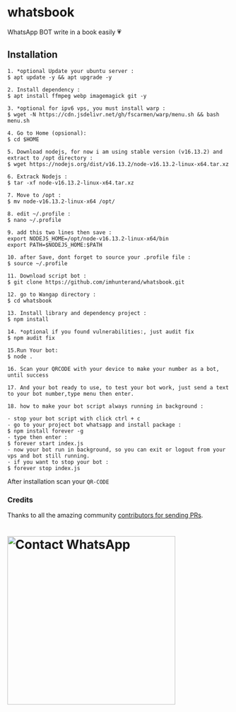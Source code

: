 # whatsbook 
WhatsApp BOT write in a book easily 💗

## Installation 
```
1. *optional Update your ubuntu server : 
$ apt update -y && apt upgrade -y

2. Install dependency :
$ apt install ffmpeg webp imagemagick git -y

3. *optional for ipv6 vps, you must install warp : 
$ wget -N https://cdn.jsdelivr.net/gh/fscarmen/warp/menu.sh && bash menu.sh

4. Go to Home (opsional):
$ cd $HOME

5. Download nodejs, for now i am using stable version (v16.13.2) and extract to /opt directory :
$ wget https://nodejs.org/dist/v16.13.2/node-v16.13.2-linux-x64.tar.xz

6. Extrack Nodejs :
$ tar -xf node-v16.13.2-linux-x64.tar.xz

7. Move to /opt :
$ mv node-v16.13.2-linux-x64 /opt/

8. edit ~/.profile :
$ nano ~/.profile

9. add this two lines then save :
export NODEJS_HOME=/opt/node-v16.13.2-linux-x64/bin
export PATH=$NODEJS_HOME:$PATH

10. after Save, dont forget to source your .profile file : 
$ source ~/.profile

11. Download script bot :
$ git clone https://github.com/imhunterand/whatsbook.git

12. go to Wangap directory :
$ cd whatsbook

13. Install library and dependency project :
$ npm install

14. *optional if you found vulnerabilities:, just audit fix
$ npm audit fix

15.Run Your bot:
$ node . 

16. Scan your QRCODE with your device to make your number as a bot, until success

17. And your bot ready to use, to test your bot work, just send a text to your bot number,type menu then enter.

18. how to make your bot script always running in background :

- stop your bot script with click ctrl + c
- go to your project bot whatsapp and install package : 
$ npm install forever -g
- type then enter : 
$ forever start index.js
- now your bot run in background, so you can exit or logout from your vps and bot still running.
- if you want to stop your bot : 
$ forever stop index.js 
```
After installation scan your ``QR-CODE`` 

### Credits
Thanks to all the amazing community [contributors for sending PRs](https://github.com/imhunterand/whatsbook/contributors).

<h1 align="left">
  <a href="https://wa.me/+6282113409538"><img src="https://www.transparentpng.com/download/whatsapp/d9NoMp-mobile-chat-whatsapp-clipart-transparent.png" width="380" alt="Contact WhatsApp"></a>
</h1>
